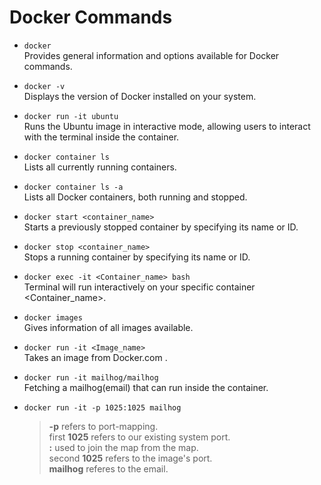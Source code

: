 # Docker Commands

- `docker`  
  Provides general information and options available for Docker commands.

- `docker -v`  
  Displays the version of Docker installed on your system.

- `docker run -it ubuntu`  
  Runs the Ubuntu image in interactive mode, allowing users to interact with the terminal inside the container.

- `docker container ls`  
  Lists all currently running containers.

- `docker container ls -a`  
  Lists all Docker containers, both running and stopped.

- `docker start <container_name>`  
  Starts a previously stopped container by specifying its name or ID.

- `docker stop <container_name>`  
  Stops a running container by specifying its name or ID.

- `docker exec -it <Container_name> bash`  
  Terminal will run interactively on your specific container <Container_name>.

- `docker images`  
  Gives information of all images available.
  
- `docker run -it <Image_name>`  
  Takes an image from Docker.com .
  
- `docker run -it mailhog/mailhog`  
  Fetching a mailhog(email) that can run inside the container.
  
- `docker run -it -p 1025:1025 mailhog`  
  > **-p** refers to port-mapping.  
  > first **1025** refers to our existing system port.  
  > **:** used to join the map from the map.  
  > second **1025** refers to the image's port.  
  > **mailhog** referes to the email.  
